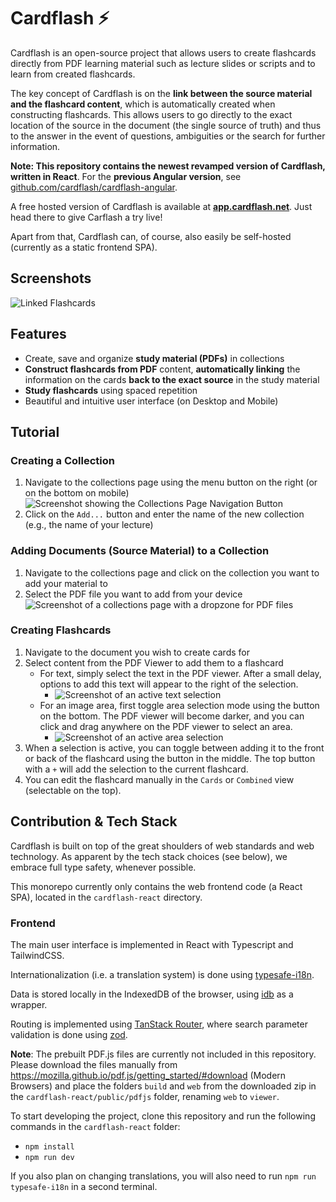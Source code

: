 # Cardflash ⚡

Cardflash is an open-source project that allows users to create flashcards directly from PDF learning material such as lecture slides or scripts and to learn from created flashcards.

The key concept of Cardflash is on the __link between the source material and the flashcard content__, which is automatically created when constructing flashcards.
This allows users to go directly to the exact location of the source in the document (the single source of truth) and thus to the answer in the event of questions, ambiguities or the search for further information.

__Note: This repository contains the newest revamped version of Cardflash, written in React__. For the __previous Angular version__, see [github.com/cardflash/cardflash-angular](https://github.com/cardflash/cardflash-angular).


A free hosted version of Cardflash is available at __[app.cardflash.net](https://app.cardflash.net)__.
Just head there to give Carflash a try live!

Apart from that, Cardflash can, of course, also easily be self-hosted (currently as a static frontend SPA). 

## Screenshots
![Linked Flashcards](https://github.com/cardflash/cardflash-monorepo/assets/20766652/c293788c-b7e5-4c39-a28b-a1e395af0214)


## Features
- Create, save and organize __study material (PDFs)__ in collections
- __Construct flashcards from PDF__ content, __automatically linking__ the information on the cards __back to the exact source__ in the study material
- __Study flashcards__ using spaced repetition
- Beautiful and intuitive user interface (on Desktop and Mobile)

## Tutorial
### Creating a Collection
1. Navigate to the collections page using the menu button on the right (or on the bottom on mobile)
![Screenshot showing the Collections Page Navigation Button](https://github.com/cardflash/cardflash-monorepo/assets/20766652/379651b6-6103-4b63-b3f5-a2235555f039)
2. Click on the `Add...` button and enter the name of the new collection (e.g., the name of your lecture)

### Adding Documents (Source Material) to a Collection
1. Navigate to the collections page and click on the collection you want to add your material to
2. Select the PDF file you want to add from your device
![Screenshot of a collections page with a dropzone for PDF files](https://github.com/cardflash/cardflash-monorepo/assets/20766652/a8e053e1-e91c-462c-99a3-ddcca24c459a)

### Creating Flashcards
1. Navigate to the document you wish to create cards for
2. Select content from the PDF Viewer to add them to a flashcard
   - For text, simply select the text in the PDF viewer. After a small delay, options to add this text will appear to the right of the selection.
        - ![Screenshot of an active text selection](https://github.com/cardflash/cardflash-monorepo/assets/20766652/f8669517-3a74-4365-a169-ab59b7dd9a87)
   - For an image area, first toggle area selection mode using the button on the bottom. The PDF viewer will become darker, and you can click and drag anywhere on the PDF viewer to select an area.
       - ![Screenshot of an active area selection](https://github.com/cardflash/cardflash-monorepo/assets/20766652/d50ed317-a858-4f27-8557-1f2c7fbc7e44)
3. When a selection is active, you can toggle between adding it to the front or back of the flashcard using the button in the middle. The top button with a `+` will add the selection to the current flashcard.
4. You can edit the flashcard manually in the `Cards` or `Combined` view (selectable on the top). 

## Contribution & Tech Stack
Cardflash is built on top of the great shoulders of web standards and web technology.
As apparent by the tech stack choices (see below), we embrace full type safety, whenever possible.

This monorepo currently only contains the web frontend code (a React SPA), located in the `cardflash-react` directory.


### Frontend
The main user interface is implemented in React with Typescript and TailwindCSS.

Internationalization (i.e. a translation system) is done using [typesafe-i18n](https://github.com/ivanhofer/typesafe-i18n).

Data is stored locally in the IndexedDB of the browser, using [idb](https://github.com/jakearchibald/idb) as a wrapper.

Routing is implemented using [TanStack Router](https://github.com/TanStack/router), where search parameter validation is done using [zod](https://github.com/colinhacks/zod).

__Note__: The prebuilt PDF.js files are currently not included in this repository.
Please download the files manually from https://mozilla.github.io/pdf.js/getting_started/#download (Modern Browsers) and place the folders `build` and `web` from the downloaded zip in the `cardflash-react/public/pdfjs` folder, renaming `web` to `viewer`. 

To start developing the project, clone this repository and run the following commands in the `cardflash-react` folder:
- `npm install`
- `npm run dev`

If you also plan on changing translations, you will also need to run `npm run typesafe-i18n` in a second terminal.
